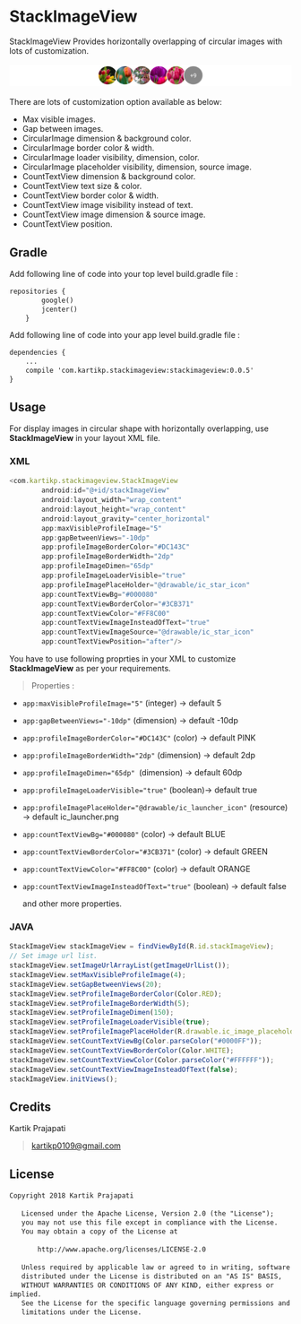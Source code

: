 # StackImageView
StackImageView Provides horizontally overlapping of circular images with lots of customization.
<br/><br/>
![screenshot1](https://github.com/KartikPrajapati/StackImageView/blob/master/screenshot1.jpg)
<br/><br/>
There are lots of customization option available as below:
- Max visible images.
- Gap between images.
- CircularImage dimension & background color.
- CircularImage border color & width.
- CircularImage loader visibility, dimension, color.
- CircularImage placeholder visibility, dimension, source image.
- CountTextView dimension & background color.
- CountTextView text size & color.
- CountTextView border color & width.
- CountTextView image visibility instead of text.
- CountTextView image dimension & source image.
- CountTextView position.
## Gradle
Add following line of code into your top level build.gradle file :
```
repositories {
        google()
        jcenter()
    }
```
Add following line of code into your app level build.gradle file :
```
dependencies {
    ...
    compile 'com.kartikp.stackimageview:stackimageview:0.0.5'
}
```
## Usage
For display images in circular shape with horizontally overlapping, use **StackImageView** in your layout XML file.
### XML
```javascript
<com.kartikp.stackimageview.StackImageView
        android:id="@+id/stackImageView"
        android:layout_width="wrap_content"
        android:layout_height="wrap_content"
        android:layout_gravity="center_horizontal"
        app:maxVisibleProfileImage="5"
        app:gapBetweenViews="-10dp"
        app:profileImageBorderColor="#DC143C"
        app:profileImageBorderWidth="2dp"
        app:profileImageDimen="65dp"
        app:profileImageLoaderVisible="true"
        app:profileImagePlaceHolder="@drawable/ic_star_icon"    
        app:countTextViewBg="#000080"
        app:countTextViewBorderColor="#3CB371"
        app:countTextViewColor="#FF8C00"
        app:countTextViewImageInsteadOfText="true"
        app:countTextViewImageSource="@drawable/ic_star_icon"
        app:countTextViewPosition="after"/>
```
You have to use following proprties in your XML to customize **StackImageView** as per your requirements.
> Properties :
- `app:maxVisibleProfileImage="5"` (integer) -> default 5
- `app:gapBetweenViews="-10dp"` (dimension) -> default -10dp
- `app:profileImageBorderColor="#DC143C"` (color) -> default PINK
- `app:profileImageBorderWidth="2dp"` (dimension) -> default 2dp
- `app:profileImageDimen="65dp" `(dimension) -> default 60dp
- `app:profileImageLoaderVisible="true"` (boolean)-> default true
- `app:profileImagePlaceHolder="@drawable/ic_launcher_icon"` (resource) -> default ic_launcher.png
- `app:countTextViewBg="#000080"` (color) -> default BLUE
- `app:countTextViewBorderColor="#3CB371"` (color) -> default GREEN
- `app:countTextViewColor="#FF8C00"` (color) -> default ORANGE
- `app:countTextViewImageInsteadOfText="true"` (boolean) -> default false

   and other more properties.
### JAVA
```javascript
StackImageView stackImageView = findViewById(R.id.stackImageView);
// Set image url list.
stackImageView.setImageUrlArrayList(getImageUrlList());
stackImageView.setMaxVisibleProfileImage(4);
stackImageView.setGapBetweenViews(20);
stackImageView.setProfileImageBorderColor(Color.RED);
stackImageView.setProfileImageBorderWidth(5);
stackImageView.setProfileImageDimen(150);
stackImageView.setProfileImageLoaderVisible(true);
stackImageView.setProfileImagePlaceHolder(R.drawable.ic_image_placeholder_icon);
stackImageView.setCountTextViewBg(Color.parseColor("#0000FF"));
stackImageView.setCountTextViewBorderColor(Color.WHITE);
stackImageView.setCountTextViewColor(Color.parseColor("#FFFFFF"));
stackImageView.setCountTextViewImageInsteadOfText(false);
stackImageView.initViews();
```
## Credits
Kartik Prajapati
> kartikp0109@gmail.com
## License
````
Copyright 2018 Kartik Prajapati

   Licensed under the Apache License, Version 2.0 (the "License");
   you may not use this file except in compliance with the License.
   You may obtain a copy of the License at

       http://www.apache.org/licenses/LICENSE-2.0

   Unless required by applicable law or agreed to in writing, software
   distributed under the License is distributed on an "AS IS" BASIS,
   WITHOUT WARRANTIES OR CONDITIONS OF ANY KIND, either express or implied.
   See the License for the specific language governing permissions and
   limitations under the License.
````
